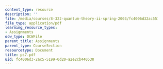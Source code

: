 ```yaml
---
content_type: resource
description: ''
file: /media/courses/8-322-quantum-theory-ii-spring-2003/fc4006d32ac551990d20a2e2cb440530_ps7.pdf
file_type: application/pdf
learning_resource_types:
- Assignments
ocw_type: OCWFile
parent_title: Assignments
parent_type: CourseSection
resourcetype: Document
title: ps7.pdf
uid: fc4006d3-2ac5-5199-0d20-a2e2cb440530
---
```

